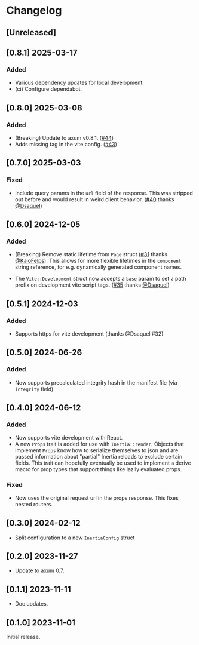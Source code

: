 # Changelog

## [Unreleased]

## [0.8.1] 2025-03-17

### Added

- Various dependency updates for local development.
- (ci) Configure dependabot.

## [0.8.0] 2025-03-08

### Added

- (Breaking) Update to axum v0.8.1. ([#44](https://github.com/mjhoy/axum-inertia/pull/44))
- Adds missing <!DOCTYPE html> tag in the vite config. ([#43](https://github.com/mjhoy/axum-inertia/pull/43))

## [0.7.0] 2025-03-03

### Fixed

- Include query params in the `url` field of the response. This was stripped out
  before and would result in weird client
  behavior. ([#40](https://github.com/mjhoy/axum-inertia/pull/40) thanks
  [@Dsaquel](https://github.com/Dsaquel))

## [0.6.0] 2024-12-05

### Added

- (Breaking) Remove static lifetime from `Page` struct
  ([#31](https://github.com/mjhoy/axum-inertia/pull/31) thanks
  [@KaioFelps](https://github.com/KaioFelps)). This allows for more flexible
  lifetimes in the `component` string reference, for e.g. dynamically generated
  component names.

- The `Vite::Development` struct now accepts a `base` param to set a path prefix
  on development vite script tags.
  ([#35](https://github.com/mjhoy/axum-inertia/pull/35) thanks
  [@Dsaquel](https://github.com/Dsaquel))

## [0.5.1] 2024-12-03

### Added

- Supports https for vite development (thanks @Dsaquel #32)

## [0.5.0] 2024-06-26

### Added

- Now supports precalculated integrity hash in the manifest file (via
  `integrity` field).

## [0.4.0] 2024-06-12

### Added

- Now supports vite development with React.
- A new `Props` trait is added for use with `Inertia::render`. Objects
  that implement `Props` know how to serialize themselves to json and
  are passed information about "partial" Inertia reloads to exclude
  certain fields. This trait can hopefully eventually be used to
  implement a derive macro for prop types that support things like
  lazily evaluated props.

### Fixed

- Now uses the original request url in the props response. This fixes
  nested routers.

## [0.3.0] 2024-02-12

- Split configuration to a new `InertiaConfig` struct

## [0.2.0] 2023-11-27

- Update to axum 0.7.

## [0.1.1] 2023-11-11

- Doc updates.

## [0.1.0] 2023-11-01

Initial release.
